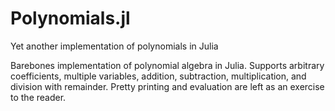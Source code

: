 # Polynomials.jl
Yet another implementation of polynomials in Julia

Barebones implementation of polynomial algebra in Julia. Supports arbitrary coefficients, multiple variables, addition, subtraction, multiplication, and division with remainder. Pretty printing and evaluation are left as an exercise to the reader.
